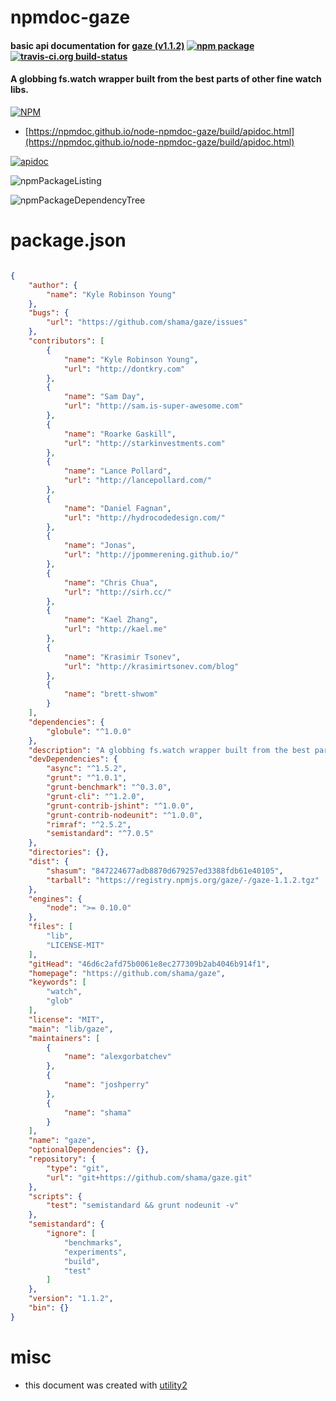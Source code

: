 # npmdoc-gaze

#### basic api documentation for  [gaze (v1.1.2)](https://github.com/shama/gaze)  [![npm package](https://img.shields.io/npm/v/npmdoc-gaze.svg?style=flat-square)](https://www.npmjs.org/package/npmdoc-gaze) [![travis-ci.org build-status](https://api.travis-ci.org/npmdoc/node-npmdoc-gaze.svg)](https://travis-ci.org/npmdoc/node-npmdoc-gaze)

#### A globbing fs.watch wrapper built from the best parts of other fine watch libs.

[![NPM](https://nodei.co/npm/gaze.png?downloads=true&downloadRank=true&stars=true)](https://www.npmjs.com/package/gaze)

- [https://npmdoc.github.io/node-npmdoc-gaze/build/apidoc.html](https://npmdoc.github.io/node-npmdoc-gaze/build/apidoc.html)

[![apidoc](https://npmdoc.github.io/node-npmdoc-gaze/build/screenCapture.buildCi.browser.%252Ftmp%252Fbuild%252Fapidoc.html.png)](https://npmdoc.github.io/node-npmdoc-gaze/build/apidoc.html)

![npmPackageListing](https://npmdoc.github.io/node-npmdoc-gaze/build/screenCapture.npmPackageListing.svg)

![npmPackageDependencyTree](https://npmdoc.github.io/node-npmdoc-gaze/build/screenCapture.npmPackageDependencyTree.svg)



# package.json

```json

{
    "author": {
        "name": "Kyle Robinson Young"
    },
    "bugs": {
        "url": "https://github.com/shama/gaze/issues"
    },
    "contributors": [
        {
            "name": "Kyle Robinson Young",
            "url": "http://dontkry.com"
        },
        {
            "name": "Sam Day",
            "url": "http://sam.is-super-awesome.com"
        },
        {
            "name": "Roarke Gaskill",
            "url": "http://starkinvestments.com"
        },
        {
            "name": "Lance Pollard",
            "url": "http://lancepollard.com/"
        },
        {
            "name": "Daniel Fagnan",
            "url": "http://hydrocodedesign.com/"
        },
        {
            "name": "Jonas",
            "url": "http://jpommerening.github.io/"
        },
        {
            "name": "Chris Chua",
            "url": "http://sirh.cc/"
        },
        {
            "name": "Kael Zhang",
            "url": "http://kael.me"
        },
        {
            "name": "Krasimir Tsonev",
            "url": "http://krasimirtsonev.com/blog"
        },
        {
            "name": "brett-shwom"
        }
    ],
    "dependencies": {
        "globule": "^1.0.0"
    },
    "description": "A globbing fs.watch wrapper built from the best parts of other fine watch libs.",
    "devDependencies": {
        "async": "^1.5.2",
        "grunt": "^1.0.1",
        "grunt-benchmark": "^0.3.0",
        "grunt-cli": "^1.2.0",
        "grunt-contrib-jshint": "^1.0.0",
        "grunt-contrib-nodeunit": "^1.0.0",
        "rimraf": "^2.5.2",
        "semistandard": "^7.0.5"
    },
    "directories": {},
    "dist": {
        "shasum": "847224677adb8870d679257ed3388fdb61e40105",
        "tarball": "https://registry.npmjs.org/gaze/-/gaze-1.1.2.tgz"
    },
    "engines": {
        "node": ">= 0.10.0"
    },
    "files": [
        "lib",
        "LICENSE-MIT"
    ],
    "gitHead": "46d6c2afd75b0061e8ec277309b2ab4046b914f1",
    "homepage": "https://github.com/shama/gaze",
    "keywords": [
        "watch",
        "glob"
    ],
    "license": "MIT",
    "main": "lib/gaze",
    "maintainers": [
        {
            "name": "alexgorbatchev"
        },
        {
            "name": "joshperry"
        },
        {
            "name": "shama"
        }
    ],
    "name": "gaze",
    "optionalDependencies": {},
    "repository": {
        "type": "git",
        "url": "git+https://github.com/shama/gaze.git"
    },
    "scripts": {
        "test": "semistandard && grunt nodeunit -v"
    },
    "semistandard": {
        "ignore": [
            "benchmarks",
            "experiments",
            "build",
            "test"
        ]
    },
    "version": "1.1.2",
    "bin": {}
}
```



# misc
- this document was created with [utility2](https://github.com/kaizhu256/node-utility2)
